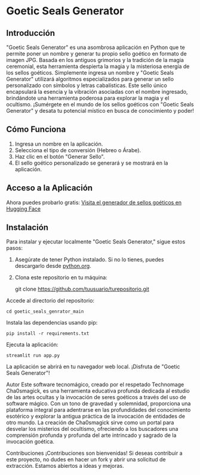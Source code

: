 # Goetic Seals Generator

## Introducción
"Goetic Seals Generator" es una asombrosa aplicación en Python que te permite poner un nombre y generar tu propio sello goético en formato de imagen JPG. Basada en los antiguos grimorios y la tradición de la magia ceremonial, esta herramienta despierta la magia y la misteriosa energía de los sellos goéticos. Simplemente ingresa un nombre y "Goetic Seals Generator" utilizará algoritmos especializados para generar un sello personalizado con símbolos y letras cabalísticas. Este sello único encapsulará la esencia y la vibración asociadas con el nombre ingresado, brindándote una herramienta poderosa para explorar la magia y el ocultismo. ¡Sumérgete en el mundo de los sellos goéticos con "Goetic Seals Generator" y desata tu potencial místico en busca de conocimiento y poder!

## Cómo Funciona
1. Ingresa un nombre en la aplicación.
2. Selecciona el tipo de conversión (Hebreo o Árabe).
3. Haz clic en el botón "Generar Sello".
4. El sello goético personalizado se generará y se mostrará en la aplicación.

## Acceso a la Aplicación
Ahora puedes probarlo gratis: [Visita el generador de sellos goéticos en Hugging Face](https://huggingface.co/spaces/cha0smagick/generador_de_sellos_goeticos)

## Instalación
Para instalar y ejecutar localmente "Goetic Seals Generator," sigue estos pasos:

1. Asegúrate de tener Python instalado. Si no lo tienes, puedes descargarlo desde [python.org](https://www.python.org/downloads/).

2. Clona este repositorio en tu máquina:
   
    git clone https://github.com/tuusuario/turepositorio.git
   
Accede al directorio del repositorio:

    cd goetic_seals_genrator_main

Instala las dependencias usando pip:

    pip install -r requirements.txt

Ejecuta la aplicación:

    streamlit run app.py

La aplicación se abrirá en tu navegador web local. ¡Disfruta de "Goetic Seals Generator"!

Autor
Este software tecnomágico, creado por el respetado Technomage Cha0smagick, es una herramienta educativa profunda dedicada al estudio de las artes ocultas y la invocación de seres goéticos a través del uso de software mágico. Con un tono de gravedad y solemnidad, proporciona una plataforma integral para adentrarse en las profundidades del conocimiento esotérico y explorar la antigua práctica de la invocación de entidades de otro mundo. La creación de Cha0smagick sirve como un portal para desvelar los misterios del ocultismo, ofreciendo a los buscadores una comprensión profunda y profunda del arte intrincado y sagrado de la invocación goética.

Contribuciones
¡Contribuciones son bienvenidas! Si deseas contribuir a este proyecto, no dudes en hacer un fork y abrir una solicitud de extracción. Estamos abiertos a ideas y mejoras.
